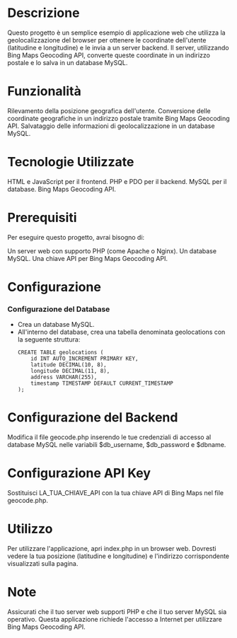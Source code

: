 <h1>Descrizione</h1>
Questo progetto è un semplice esempio di applicazione web che utilizza la geolocalizzazione del browser per ottenere le coordinate dell'utente (latitudine e longitudine) e le invia a un server backend. Il server, utilizzando Bing Maps Geocoding API, converte queste coordinate in un indirizzo postale e lo salva in un database MySQL.
<h1>Funzionalità</h1>
Rilevamento della posizione geografica dell'utente.
Conversione delle coordinate geografiche in un indirizzo postale tramite Bing Maps Geocoding API.
Salvataggio delle informazioni di geolocalizzazione in un database MySQL.
<h1>Tecnologie Utilizzate</h1>
HTML e JavaScript per il frontend.
PHP e PDO per il backend.
MySQL per il database.
Bing Maps Geocoding API.
<h1>Prerequisiti</h1>
Per eseguire questo progetto, avrai bisogno di:

Un server web con supporto PHP (come Apache o Nginx).
Un database MySQL.
Una chiave API per Bing Maps Geocoding API.
<h1>Configurazione</h1>
<h3>Configurazione del Database</h3>
<ul>
<li>Crea un database MySQL.</li>
<li>All'interno del database, crea una tabella denominata geolocations con la seguente struttura:

```
CREATE TABLE geolocations (
    id INT AUTO_INCREMENT PRIMARY KEY,
    latitude DECIMAL(10, 8),
    longitude DECIMAL(11, 8),
    address VARCHAR(255),
    timestamp TIMESTAMP DEFAULT CURRENT_TIMESTAMP
);
```
</li>
</ul>
<h1>Configurazione del Backend</h1>
Modifica il file geocode.php inserendo le tue credenziali di accesso al database MySQL nelle variabili $db_username, $db_password e $dbname.
<h1>Configurazione API Key</h1>
Sostituisci LA_TUA_CHIAVE_API con la tua chiave API di Bing Maps nel file geocode.php.
<h1>Utilizzo</h1>
Per utilizzare l'applicazione, apri index.php in un browser web. Dovresti vedere la tua posizione (latitudine e longitudine) e l'indirizzo corrispondente visualizzati sulla pagina.

<h1>Note</h1>
Assicurati che il tuo server web supporti PHP e che il tuo server MySQL sia operativo.
Questa applicazione richiede l'accesso a Internet per utilizzare Bing Maps Geocoding API.
